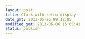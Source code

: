 ```yaml
---
layout: post
title: Clock with retro display
date_gmt: 2013-05-26 09:12:05
modified_gmt: 2013-06-06 15:05:41
status: publish
---
```


